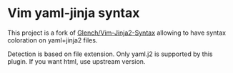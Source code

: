 # Vim yaml-jinja syntax

This project is a fork of [Glench/Vim-Jinja2-Syntax](https://github.com/Glench/Vim-Jinja2-Syntax) allowing to have syntax coloration on yaml+jinja2 files.

Detection is based on file extension. Only yaml.j2 is supported by this plugin. If you want html, use upstream version.
